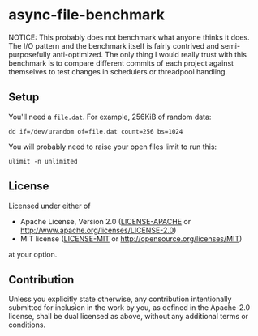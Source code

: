 # async-file-benchmark

NOTICE: This probably does not benchmark what anyone thinks it does. The I/O
pattern and the benchmark itself is fairly contrived and semi-purposefully
anti-optimized. The only thing I would really trust with this benchmark is to
compare different commits of each project against themselves to test changes
in schedulers or threadpool handling.

## Setup

You'll need a `file.dat`. For example, 256KiB of random data:

```
dd if=/dev/urandom of=file.dat count=256 bs=1024
```

You will probably need to raise your open files limit to run this:

```
ulimit -n unlimited
```

## License

Licensed under either of

 * Apache License, Version 2.0
   ([LICENSE-APACHE](LICENSE-APACHE) or http://www.apache.org/licenses/LICENSE-2.0)
 * MIT license
   ([LICENSE-MIT](LICENSE-MIT) or http://opensource.org/licenses/MIT)

at your option.

## Contribution

Unless you explicitly state otherwise, any contribution intentionally submitted
for inclusion in the work by you, as defined in the Apache-2.0 license, shall be
dual licensed as above, without any additional terms or conditions.
